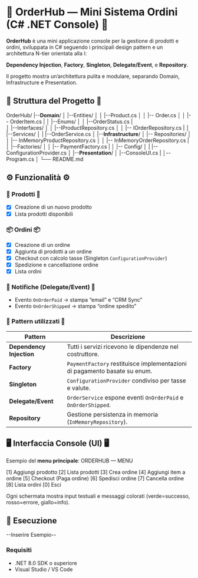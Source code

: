 # 🧾 OrderHub — Mini Sistema Ordini (C# .NET Console) 🧾

**OrderHub** è una mini applicazione console per la gestione di prodotti e ordini, sviluppata in C# seguendo i principali design pattern e un architettura N-tier orientata alla l:

**Dependency Injection**, **Factory**, **Singleton**, **Delegate/Event**, e **Repository**.

Il progetto mostra un’architettura pulita e modulare, separando Domain, Infrastructure e Presentation.

## 📁 Struttura del Progetto 📁

OrderHub/
|--**Domain**/
│ |--Entities/
│ │ |--Product.cs
│ │ |-- Order.cs
│ │ |-- OrderItem.cs
|
│ |--Enums/
│ │ |--OrderStatus.cs
|  
│ |--Interfaces/
│ │ |--IProductRepository.cs
│ │ |-- IOrderRepository.cs
|
│ |--Services/
│ | |--OrderService.cs
│
|--**Infrastructure**/
│ |-- Repositories/
│ │ |-- InMemoryProductRepository.cs
│ │ |-- InMemoryOrderRepository.cs
|
│ |--Factories/
│ │ |-- PaymentFactory.cs
|
│ |-- Config/
│ | |-- ConfigurationProvider.cs
│
|--**Presentation**/
│ |--ConsoleUI.cs
|
│--Program.cs
│
└── README.md

## ⚙️ Funzionalità ⚙️

### 👕 Prodotti 👕

- [x] Creazione di un nuovo prodotto
- [x] Lista prodotti disponibili

### 📦 Ordini 📦

- [x] Creazione di un ordine
- [x] Aggiunta di prodotti a un ordine
- [x] Checkout con calcolo tasse (Singleton `ConfigurationProvider`)
- [x] Spedizione e cancellazione ordine
- [x] Lista ordini

### 🔔 Notifiche (Delegate/Event) 🔔

- Evento `OnOrderPaid` → stampa “email” e “CRM Sync”
- Evento `OnOrderShipped` → stampa “ordine spedito”

### 🧱 Pattern utilizzati 🧱

| Pattern                  | Descrizione                                                               |
| ------------------------ | ------------------------------------------------------------------------- |
| **Dependency Injection** | Tutti i servizi ricevono le dipendenze nel costruttore.                   |
| **Factory**              | `PaymentFactory` restituisce implementazioni di pagamento basate su enum. |
| **Singleton**            | `ConfigurationProvider` condiviso per tasse e valute.                     |
| **Delegate/Event**       | `OrderService` espone eventi `OnOrderPaid` e `OnOrderShipped`.            |
| **Repository**           | Gestione persistenza in memoria (`InMemoryRepository`).                   |

## 🖥️ Interfaccia Console (UI) 🖥️

Esempio del **menu principale**:
ORDERHUB — MENU

[1] Aggiungi prodotto
[2] Lista prodotti
[3] Crea ordine
[4] Aggiungi item a ordine
[5] Checkout (Paga ordine)
[6] Spedisci ordine
[7] Cancella ordine
[8] Lista ordini
[0] Esci

Ogni schermata mostra input testuali e messaggi colorati (verde=successo, rosso=errore, giallo=info).

## 🚀 Esecuzione

--Inserire Esempio--

### Requisiti

- .NET 8.0 SDK o superiore
- Visual Studio / VS Code
